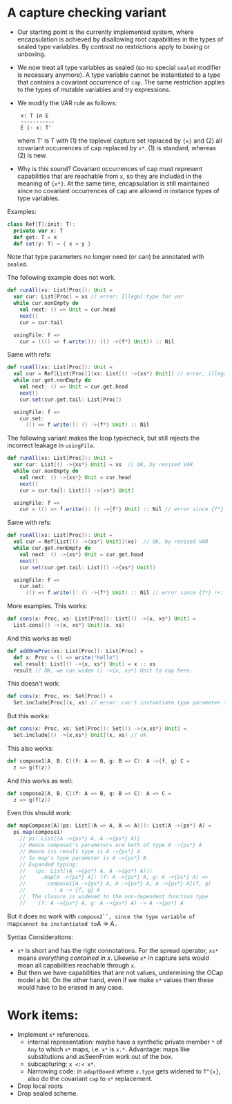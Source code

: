 A capture checking variant
==========================

 - Our starting point is the currently implemented system, where encapsulation is achieved by disallowing root capabilities in
 the types of sealed type variables. By contrast no restrictions apply
 to boxing or unboxing.

 - We now treat all type variables as sealed (so no special `sealed` modifier is necessary anymore). A type variable cannot be instantiated to a type that contains a covariant occurrence of `cap`. The same restriction applies to the types of mutable variables and try expressions.

 - We modify the VAR rule as follows:

        x: T in E
        -----------
        E |- x: T'

   where T' is T with (1) the toplevel capture set replaced by `{x}` and
   (2) all covariant occurrences of cap replaced by `x*`. (1) is standard,
   whereas (2) is new.

- Why is this sound? Covariant occurrences of cap must represent capabilities that are reachable from `x`, so they are included in the meaning of `{x*}`. At the same time, encapsulation is still maintained since no covariant occurrences of cap are allowed in instance types of
type variables.

Examples:

```scala
class Ref[T](init: T):
  private var x: T
  def get: T = x
  def set(y: T) = { x = y }
```
Note that type parameters no longer need (or can) be annotated with `sealed`.

The following example does not work.
```scala
def runAll(xs: List[Proc]): Unit =
  var cur: List[Proc] = xs // error: Illegal type for var
  while cur.nonEmpty do
    val next: () => Unit = cur.head
    next()
    cur = cur.tail

  usingFile: f =>
    cur = ((() => f.write()): (() ->{f*} Unit)) :: Nil
```
Same with refs:
```scala
def runAll(xs: List[Proc]): Unit =
  val cur = Ref[List[Proc]](xs: List[() ->{xs*} Unit]) // error, illegal type for type argument to Ref
  while cur.get.nonEmpty do
    val next: () => Unit = cur.get.head
    next()
    cur.set(cur.get.tail: List[Proc])

  usingFile: f =>
    cur.set:
      (() => f.write(): () ->{f*} Unit) :: Nil
```

The following variant makes the loop typecheck, but
still rejects the incorrect leakage in `usingFile`.
```scala
def runAll(xs: List[Proc]): Unit =
  var cur: List[() ->{xs*} Unit] = xs  // OK, by revised VAR
  while cur.nonEmpty do
    val next: () ->{xs*} Unit = cur.head
    next()
    cur = cur.tail: List[() ->{xs*} Unit]

  usingFile: f =>
    cur = (() => f.write(): () ->{f*} Unit) :: Nil // error since {f*} !<: {xs*}
```

Same with refs:
```scala
def runAll(xs: List[Proc]): Unit =
  val cur = Ref[List[() ->{xs*} Unit]](xs)  // OK, by revised VAR
  while cur.get.nonEmpty do
    val next: () ->{xs*} Unit = cur.get.head
    next()
    cur.set(cur.get.tail: List[() ->{xs*} Unit])

  usingFile: f =>
    cur.set:
      (() => f.write(): () ->{f*} Unit) :: Nil // error since {f*} !<: {xs*}
```

More examples. This works:
```scala
def cons(x: Proc, xs: List[Proc]): List[() ->{x, xs*} Unit] =
  List.cons[() ->{x, xs*} Unit](x, xs)
```
And this works as well
```scala
def addOneProc(xs: List[Proc]): List[Proc] =
  def x: Proc = () => write("hello")
  val result: List[() ->{x, xs*} Unit] = x :: xs
  result // OK, we can widen () ->{x, xs*} Unit to cap here.
```
This doesn't work:
```scala
def cons(x: Proc, xs: Set[Proc]) =
  Set.include[Proc](x, xs) // error: can't instantiate type parameter to Proc
```
But this works:
```scala
def cons(x: Proc, xs: Set[Proc]): Set[() ->{x,xs*} Unit] =
  Set.include[() ->{x,xs*} Unit](x, xs) // ok
```

This also works:
```scala
def compose1[A, B, C](f: A => B, g: B => C): A ->{f, g} C =
  z => g(f(z))
```
And this works as well:
```scala
def compose2[A, B, C](f: A => B, g: B => C): A => C =
  z => g(f(z))
```
Even this should work:
```scala
def mapCompose[A](ps: List[(A => A, A => A)]): List[A ->{ps*} A] =
  ps.map(compose1)
    // ps: List[(A ->{ps*} A, A ->{ps*} A)]
    // Hence compose1's parameters are both of type A ->{ps*} A
    // Hence its result type is A ->{ps*} A
    // So map's type parameter is A ->{ps*} A
    // Expanded typing:
    //   (ps: List[(A ->{ps*} A, A ->{ps*} A)])
    //     .map[A ->{ps*} A]: (f: A ->{ps*} A, g: A ->{ps*} A) =>
    //       compose1[A ->{ps*} A, A ->{ps*} A, A ->{ps*} A](f, g)
    //         : A -> {f, g} A
    //  The closure is widened to the non-dependent function type
    //    (f: A ->{ps*} A, g: A ->{ps*} A) -> A ->{ps*} A
```
But it does no work with `compose2``, since the type variable of `map` cannot be instantiated to `A => A`.`

Syntax Considerations:

 - `x*` is short and has the right connotations. For the spread operator, `xs*` means
   _everything contained in x_. Likewise `x*` in capture sets would mean all capabilities
   reachable through `x`.
 - But then we have capabilities that are not values, undermining the OCap model a bit.
   On the other hand, even if we make `x*` values then these would have to be erased in any case.

Work items:
===========

 - Implement `x*` references.
    - internal representation: maybe have a synthetic private member `*` of
      `Any` to which `x*` maps, i.e. `x*` is `x.*`. Advantage: maps like substitutions
      and asSeenFrom work out of the box.
    - subcapturing: `x <:< x*`.
    - Narrowing code: in `adaptBoxed` where `x.type` gets widened to `T^{x}`, also
      do the covariant `cap` to `x*` replacement.
 - Drop local roots
 - Drop sealed scheme.

